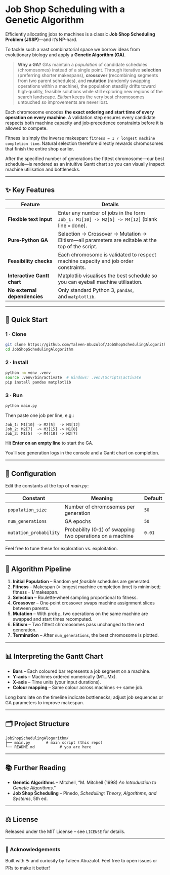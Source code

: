 # Job Shop Scheduling with a Genetic Algorithm

Efficiently allocating jobs to machines is a classic **Job Shop Scheduling Problem (JSSP)**—and it’s NP‑hard.

To tackle such a vast combinatorial space we borrow ideas from evolutionary biology and apply a **Genetic Algorithm (GA)**.

> **Why a GA?**  GAs maintain a *population* of candidate schedules (chromosomes) instead of a single point. Through iterative **selection** (preferring shorter makespans), **crossover** (recombining segments from two parent schedules), and **mutation** (randomly swapping operations within a machine), the population steadily drifts toward high‑quality, feasible solutions while still exploring new regions of the search landscape.  *Elitism* keeps the very best chromosomes untouched so improvements are never lost.

Each chromosome encodes **the exact ordering and start time of every operation on every machine**.  A validation step ensures every candidate respects both machine capacity and job‑precedence constraints before it is allowed to compete.

Fitness is simply the inverse makespan: `fitness = 1 / longest machine completion time`.  Natural selection therefore directly rewards chromosomes that finish the entire shop earlier.

After the specified number of generations the fittest chromosome—our best schedule—is rendered as an intuitive Gantt chart so you can visually inspect machine utilisation and bottlenecks.

---

## ✨ Key Features

| Feature                      | Details                                                                                           |
| ---------------------------- | ------------------------------------------------------------------------------------------------- |
| **Flexible text input**      | Enter any number of jobs in the form `Job_1: M1[10] -> M2[5] -> M4[12]` (blank line = done).      |
| **Pure‑Python GA**           | Selection → Crossover → Mutation → Elitism⁠—all parameters are editable at the top of the script. |
| **Feasibility checks**       | Each chromosome is validated to respect machine capacity and job order constraints.               |
| **Interactive Gantt chart**  | Matplotlib visualises the best schedule so you can eyeball machine utilisation.                   |
| **No external dependencies** | Only standard Python 3, `pandas`, and `matplotlib`.                                               |

---

## 🚀 Quick Start

### 1 · Clone

```bash
git clone https://github.com/Taleen-Abuzulof/JobShopSchedulingAlogorithm.git
cd JobShopSchedulingAlogorithm
```

### 2 · Install

```bash
python -m venv .venv
source .venv/bin/activate  # Windows: .venv\Scripts\activate
pip install pandas matplotlib
```

### 3 · Run

```bash
python main.py
```

Then paste one job per line, e.g.:

```
Job_1: M1[10] -> M2[5]  -> M3[12]
Job_2: M2[7]  -> M3[15] -> M1[8]
Job_3: M1[5]  -> M4[10] -> M2[7]
```

Hit **Enter on an empty line** to start the GA.

You’ll see generation logs in the console and a Gantt chart on completion.

---

## 🔧 Configuration

Edit the constants at the top of *main.py*:

| Constant               | Meaning                                                   | Default |
| ---------------------- | --------------------------------------------------------- | ------- |
| `population_size`      | Number of chromosomes per generation                      | `50`    |
| `num_generations`      | GA epochs                                                 | `50`    |
| `mutation_probability` | Probability (0‑1) of swapping two operations on a machine | `0.01`  |

Feel free to tune these for exploration vs. exploitation.

---

## 🧬 Algorithm Pipeline

1. **Initial Population** – Random yet *feasible* schedules are generated.
2. **Fitness** – Makespan (= longest machine completion time) is minimised; fitness = 1/ makespan.
3. **Selection** – Roulette‑wheel sampling proportional to fitness.
4. **Crossover** – One‑point crossover swaps machine assignment slices between parents.
5. **Mutation** – With prob `p`, two operations on the same machine are swapped and start times recomputed.
6. **Elitism** – Two fittest chromosomes pass unchanged to the next generation.
7. **Termination** – After `num_generations`, the best chromosome is plotted.

---

## 📊 Interpreting the Gantt Chart

* **Bars** – Each coloured bar represents a job segment on a machine.
* **Y‑axis** – Machines ordered numerically (M1…Mx).
* **X‑axis** – Time units (your input durations).
* **Colour mapping** – Same colour across machines ↔ same job.

Long bars late on the timeline indicate bottlenecks; adjust job sequences or GA parameters to improve makespan.

---

## 🗂️ Project Structure

```
JobShopSchedulingAlogorithm/
├── main.py       # main script (this repo)
└── README.md           # you are here
```

---

## 📚 Further Reading

* **Genetic Algorithms** – Mitchell, “M. Mitchell (1998) *An Introduction to Genetic Algorithms*.”
* **Job Shop Scheduling** – Pinedo, *Scheduling: Theory, Algorithms, and Systems*, 5th ed.

---

## ⚖️ License

Released under the MIT License – see `LICENSE` for details.

---

### 🙏 Acknowledgements

Built with ☕ and curiosity by Taleen Abuzulof.
Feel free to open issues or PRs to make it better!
